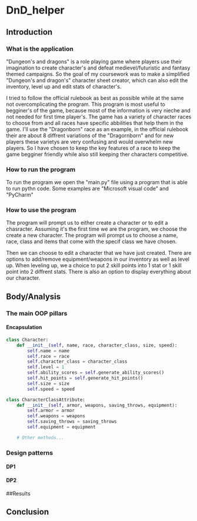 # DnD_helper


## Introduction

### What is the application

<p>"Dungeon's and dragons" is a role playing game where players use their imagination to create character's and defeat medievel/futuristic and fantasy themed campaigns.
So the goal of my coursework was to make a simplified "Dungeon's and dragon's" character sheet creator, which can also edit the inventory, level up and edit stats of character's.</p>

<p>I tried to follow the official rulebook as best as possible while at the same not overcomplicating the program. This program is most useful to begginer's of the game, because most of the information is very nieche and not needed for first time player's.
The game has a variety of character races to choose from and all races have specific abbilities that help them in the game. I'll use the "Dragonborn" race as an example, in the official rulebook their are about 8 diffrent variations of the "Dragornborn" and for new players
these varietys are very confusing and would overwhelm new players. So I have chosen to keep the key features of a race to keep the game begginer friendly while also still keeping ther characters competitive.</p>

### How to run the program

<p>To run the program we open the "main.py" file using a program that is able to run pythn code. Some examples are "Microsoft visual code" and "PyCharm"</p>

### How to use the program

<p>The program will prompt us to either create a character or to edit a chasracter. Assuming it's the first time we are the program, we choose the create a new character. The program will prompt us to choose a name, race,
class and items that come with the specif class we have chosen.</p>

<p>Then we can choose to edit a character that we have just created. There are options to add/remove equipment/weapons in our inventory as well as level up. When leveling up, we a choice to put 2 skill points into 1 stat or 1 skill point into 2 diffrent stats.
There is also an option to display everything about our character.</p>

## Body/Analysis

### The main OOP pillars

#### Encapsulation

```python
class Character:
    def __init__(self, name, race, character_class, size, speed):
        self.name = name  
        self.race = race 
        self.character_class = character_class  
        self.level = 1  
        self.ability_scores = self.generate_ability_scores() 
        self.hit_points = self.generate_hit_points()  
        self.size = size 
        self.speed = speed 
```
``` python
class CharacterClassAttribute:
    def __init__(self, armor, weapons, saving_throws, equipment):
        self.armor = armor  
        self.weapons = weapons 
        self.saving_throws = saving_throws 
        self.equipment = equipment 

    # Other methods...

```

### Design patterns

#### DP1

#### DP2

##Results

## Conclusion


